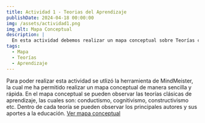 ```yaml
---
title: Actividad 1 - Teorias del Aprendizaje
publishDate: 2024-04-18 00:00:00
img: /assets/actividad1.png
img_alt: Mapa Conceptual
description: |
  En esta actividad debemos realizar un mapa conceptual sobre Teorías clásicas de Aprendizaje utilizando un recurso digital a eleccion.
tags:
  - Mapa
  - Teorías
  - Aprendizaje
---
```


Para poder realizar esta actividad se utlizó la herramienta de MindMeister, la cual me ha permitido realizar un mapa conceptual de manera sencilla y rápida. En el mapa conceptual se pueden observar las teorías clásicas de aprendizaje, las cuales son: conductismo, cognitivismo, constructivismo etc. Dentro de cada teoría se pueden observar los principales autores y sus aportes a la educación.
<a href="https://www.mindmeister.com/app/map/3252881477?t=tZEr9FMhwf" target="_blank">Ver mapa conceptual</a>
